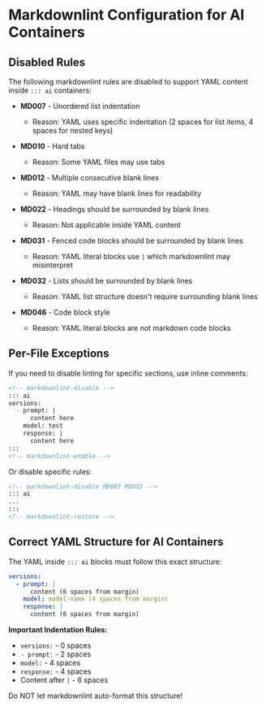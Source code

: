 # Markdownlint Configuration for AI Containers

## Disabled Rules

The following markdownlint rules are disabled to support YAML content inside `::: ai` containers:

- **MD007** - Unordered list indentation
  - Reason: YAML uses specific indentation (2 spaces for list items, 4 spaces for nested keys)

- **MD010** - Hard tabs
  - Reason: Some YAML files may use tabs

- **MD012** - Multiple consecutive blank lines
  - Reason: YAML may have blank lines for readability

- **MD022** - Headings should be surrounded by blank lines
  - Reason: Not applicable inside YAML content

- **MD031** - Fenced code blocks should be surrounded by blank lines
  - Reason: YAML literal blocks use `|` which markdownlint may misinterpret

- **MD032** - Lists should be surrounded by blank lines
  - Reason: YAML list structure doesn't require surrounding blank lines

- **MD046** - Code block style
  - Reason: YAML literal blocks are not markdown code blocks

## Per-File Exceptions

If you need to disable linting for specific sections, use inline comments:

```markdown
<!-- markdownlint-disable -->
::: ai
versions:
  - prompt: |
      content here
    model: test
    response: |
      content here
:::
<!-- markdownlint-enable -->
```

Or disable specific rules:

```markdown
<!-- markdownlint-disable MD007 MD032 -->
::: ai
...
:::
<!-- markdownlint-restore -->
```

## Correct YAML Structure for AI Containers

The YAML inside `::: ai` blocks must follow this exact structure:

```yaml
versions:
  - prompt: |
      content (6 spaces from margin)
    model: model-name (4 spaces from margin)
    response: |
      content (6 spaces from margin)
```

**Important Indentation Rules:**
- `versions:` - 0 spaces
- `- prompt:` - 2 spaces
- `model:` - 4 spaces
- `response:` - 4 spaces
- Content after `|` - 6 spaces

Do NOT let markdownlint auto-format this structure!
